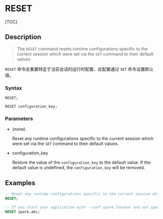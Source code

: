 # RESET

[TOC]

## Description

> The `RESET` command resets runtime configurations specific to the current session which were set via the `SET` command to their default values.

`RESET` 命令会重置特定于当前会话的运行时配置，此配置通过 `SET` 命令设置默认值。

### Syntax

	RESET;

	RESET configuration_key;

### Parameters

- (none)

	Reset any runtime configurations specific to the current session which were set via the `SET` command to their default values.

- configuration_key

	Restore the value of the `configuration_key` to the default value. If the default value is undefined, the `configuration_key` will be removed.

## Examples

```sql
-- Reset any runtime configurations specific to the current session which were set via the SET command to their default values.
RESET;

-- If you start your application with --conf spark.foo=bar and set spark.foo=foobar in runtime, the example below will restore it to 'bar'. If spark.foo is not specified during starting, the example bellow will remove this config from the SQLConf. It will ignore nonexistent keys.
RESET spark.abc;
```